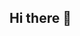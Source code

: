 ## Hi there 🐨 

<!--
<a href="https://github.com/neuralnexus/neuralnexus">
  <picture>
    <source media="(prefers-color-scheme: dark)" srcset="https://raw.githubusercontent.com/neuralnexus/neuralnexus/main/profile_render_dark.svg">
  </picture>
</a>

-->

